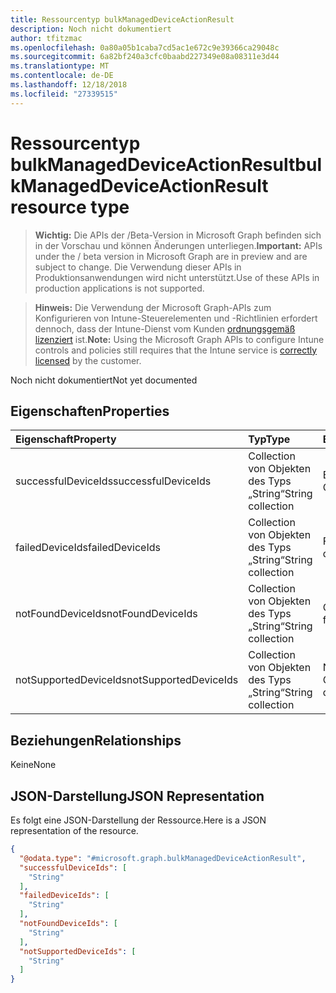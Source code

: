 ```yaml
---
title: Ressourcentyp bulkManagedDeviceActionResult
description: Noch nicht dokumentiert
author: tfitzmac
ms.openlocfilehash: 0a80a05b1caba7cd5ac1e672c9e39366ca29048c
ms.sourcegitcommit: 6a82bf240a3cfc0baabd227349e08a08311e3d44
ms.translationtype: MT
ms.contentlocale: de-DE
ms.lasthandoff: 12/18/2018
ms.locfileid: "27339515"
---
```

# <a name="bulkmanageddeviceactionresult-resource-type"></a><span data-ttu-id="b87b3-103">Ressourcentyp bulkManagedDeviceActionResult</span><span class="sxs-lookup"><span data-stu-id="b87b3-103">bulkManagedDeviceActionResult resource type</span></span>

> <span data-ttu-id="b87b3-104">**Wichtig:** Die APIs der /Beta-Version in Microsoft Graph befinden sich in der Vorschau und können Änderungen unterliegen.</span><span class="sxs-lookup"><span data-stu-id="b87b3-104">**Important:** APIs under the / beta version in Microsoft Graph are in preview and are subject to change.</span></span> <span data-ttu-id="b87b3-105">Die Verwendung dieser APIs in Produktionsanwendungen wird nicht unterstützt.</span><span class="sxs-lookup"><span data-stu-id="b87b3-105">Use of these APIs in production applications is not supported.</span></span>

> <span data-ttu-id="b87b3-106">**Hinweis:** Die Verwendung der Microsoft Graph-APIs zum Konfigurieren von Intune-Steuerelementen und -Richtlinien erfordert dennoch, dass der Intune-Dienst vom Kunden [ordnungsgemäß lizenziert](https://go.microsoft.com/fwlink/?linkid=839381) ist.</span><span class="sxs-lookup"><span data-stu-id="b87b3-106">**Note:** Using the Microsoft Graph APIs to configure Intune controls and policies still requires that the Intune service is [correctly licensed](https://go.microsoft.com/fwlink/?linkid=839381) by the customer.</span></span>

<span data-ttu-id="b87b3-107">Noch nicht dokumentiert</span><span class="sxs-lookup"><span data-stu-id="b87b3-107">Not yet documented</span></span>
## <a name="properties"></a><span data-ttu-id="b87b3-108">Eigenschaften</span><span class="sxs-lookup"><span data-stu-id="b87b3-108">Properties</span></span>
|<span data-ttu-id="b87b3-109">Eigenschaft</span><span class="sxs-lookup"><span data-stu-id="b87b3-109">Property</span></span>|<span data-ttu-id="b87b3-110">Typ</span><span class="sxs-lookup"><span data-stu-id="b87b3-110">Type</span></span>|<span data-ttu-id="b87b3-111">Beschreibung</span><span class="sxs-lookup"><span data-stu-id="b87b3-111">Description</span></span>|
|:---|:---|:---|
|<span data-ttu-id="b87b3-112">successfulDeviceIds</span><span class="sxs-lookup"><span data-stu-id="b87b3-112">successfulDeviceIds</span></span>|<span data-ttu-id="b87b3-113">Collection von Objekten des Typs „String“</span><span class="sxs-lookup"><span data-stu-id="b87b3-113">String collection</span></span>|<span data-ttu-id="b87b3-114">Erfolgreiche Geräte</span><span class="sxs-lookup"><span data-stu-id="b87b3-114">Successful devices</span></span>|
|<span data-ttu-id="b87b3-115">failedDeviceIds</span><span class="sxs-lookup"><span data-stu-id="b87b3-115">failedDeviceIds</span></span>|<span data-ttu-id="b87b3-116">Collection von Objekten des Typs „String“</span><span class="sxs-lookup"><span data-stu-id="b87b3-116">String collection</span></span>|<span data-ttu-id="b87b3-117">Fehlerhafte Geräte</span><span class="sxs-lookup"><span data-stu-id="b87b3-117">Failed devices</span></span>|
|<span data-ttu-id="b87b3-118">notFoundDeviceIds</span><span class="sxs-lookup"><span data-stu-id="b87b3-118">notFoundDeviceIds</span></span>|<span data-ttu-id="b87b3-119">Collection von Objekten des Typs „String“</span><span class="sxs-lookup"><span data-stu-id="b87b3-119">String collection</span></span>|<span data-ttu-id="b87b3-120">Geräte nicht gefunden</span><span class="sxs-lookup"><span data-stu-id="b87b3-120">Not found devices</span></span>|
|<span data-ttu-id="b87b3-121">notSupportedDeviceIds</span><span class="sxs-lookup"><span data-stu-id="b87b3-121">notSupportedDeviceIds</span></span>|<span data-ttu-id="b87b3-122">Collection von Objekten des Typs „String“</span><span class="sxs-lookup"><span data-stu-id="b87b3-122">String collection</span></span>|<span data-ttu-id="b87b3-123">Nicht unterstützte Geräte</span><span class="sxs-lookup"><span data-stu-id="b87b3-123">Not supported devices</span></span>|

## <a name="relationships"></a><span data-ttu-id="b87b3-124">Beziehungen</span><span class="sxs-lookup"><span data-stu-id="b87b3-124">Relationships</span></span>
<span data-ttu-id="b87b3-125">Keine</span><span class="sxs-lookup"><span data-stu-id="b87b3-125">None</span></span>
## <a name="json-representation"></a><span data-ttu-id="b87b3-126">JSON-Darstellung</span><span class="sxs-lookup"><span data-stu-id="b87b3-126">JSON Representation</span></span>
<span data-ttu-id="b87b3-127">Es folgt eine JSON-Darstellung der Ressource.</span><span class="sxs-lookup"><span data-stu-id="b87b3-127">Here is a JSON representation of the resource.</span></span>
<!-- {
  "blockType": "resource",
  "@odata.type": "microsoft.graph.bulkManagedDeviceActionResult"
}
-->
``` json
{
  "@odata.type": "#microsoft.graph.bulkManagedDeviceActionResult",
  "successfulDeviceIds": [
    "String"
  ],
  "failedDeviceIds": [
    "String"
  ],
  "notFoundDeviceIds": [
    "String"
  ],
  "notSupportedDeviceIds": [
    "String"
  ]
}
```






